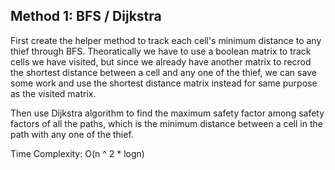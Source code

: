 ## Method 1: BFS / Dijkstra

First create the helper method to track each cell's minimum distance to any thief through BFS. Theoratically we have to use a boolean matrix to track cells we have visited, but since we already have another matrix to recrod the shortest distance between a cell and any one of the thief, we can save some work and use the shortest distance matrix instead for same purpose as the visited matrix.

Then use Dijkstra algorithm to find the maximum safety factor among safety factors of all the paths, which is the minimum distance between a cell in the path with any one of the thief.

Time Complexity: O(n ^ 2 * logn)
